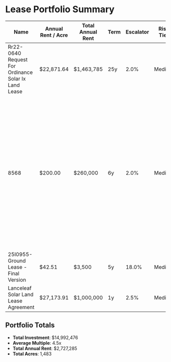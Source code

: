 # Lease Portfolio Summary

| Name | Annual Rent / Acre | Total Annual Rent | Term | Escalator | Risk Tier | Discount Rate | Location | Acres | Developer | Total Undiscounted Rent Value | Present Value | **Buyout Offer** | Multiple |
|------|--------------------|------------------|------|-----------|-----------|---------------|----------|-------|-----------|------------------------------|--------------|------------------|----------|
| Rr22-0640 Request For Ordinance Solar Ix Land Lease | $22,871.64 | $1,463,785 | 25y | 2.0% | Medium | 10% | Adams County, Border | 64 | None | $46,885,472 | $15,526,708 | **$13,197,702** | 🟢 9.0x |
| 8568 | $200.00 | $260,000 | 6y | 2.0% | Medium | 10% | Albany County, Wyoming | 1,300 | Agrees To Release, Indemnify, Defend, And Hold Harmless The City And Its Officers, Agents, Employees, Successors And Assigns From Any Claims, Demands, Causes Of Action, Damages, Judgments Or Other Liabilities, Inc | $1,640,111 | $1,184,010 | **$1,006,408** | 🟡 3.9x |
| 25I0955-Ground Lease - Final Version | $42.51 | $3,500 | 5y | 18.0% | Medium | 10% | The County, Land | 82 | None | $25,040 | $18,398 | **$15,638** | 🟡 4.5x |
| Lanceleaf Solar Land Lease Agreement | $27,173.91 | $1,000,000 | 1y | 2.5% | Medium | 10% | The County, Assessment | 37 | None | $1,000,000 | $909,091 | **$772,727** | 🟡 0.8x |

## Portfolio Totals
- **Total Investment**: $14,992,476
- **Average Multiple**: 4.5x
- **Total Annual Rent**: $2,727,285
- **Total Acres**: 1,483
